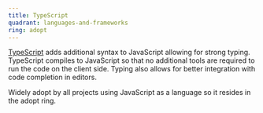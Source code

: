 ```yaml
---
title: TypeScript
quadrant: languages-and-frameworks
ring: adopt
---
```


[TypeScript](https://www.typescriptlang.org) adds additional syntax to
JavaScript allowing for strong typing. TypeScript compiles to JavaScript so that
no additional tools are required to run the code on the client side. Typing also
allows for better integration with code completion in editors.

Widely adopt by all projects using JavaScript as a language so it resides in the
adopt ring.
